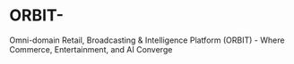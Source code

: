 # ORBIT-
Omni-domain Retail, Broadcasting &amp; Intelligence Platform (ORBIT) - Where Commerce, Entertainment, and AI Converge
